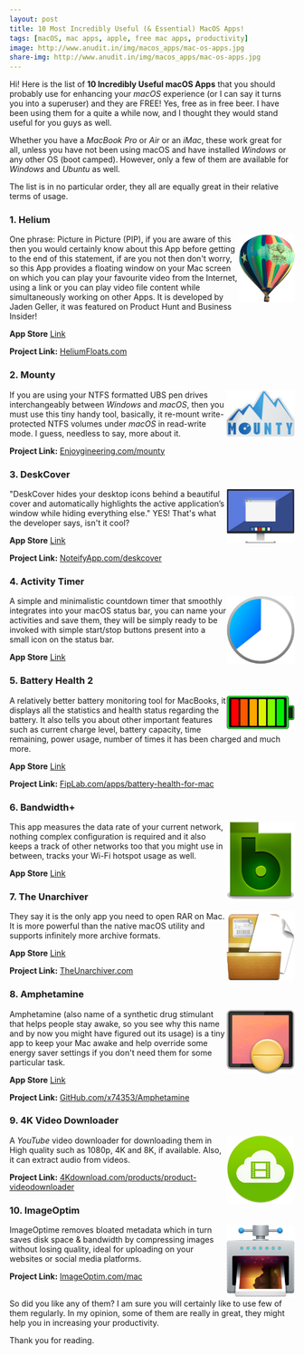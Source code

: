 ```yaml
---
layout: post
title: 10 Most Incredibly Useful (& Essential) MacOS Apps!
tags: [macOS, mac apps, apple, free mac apps, productivity]
image: http://www.anudit.in/img/macos_apps/mac-os-apps.jpg
share-img: http://www.anudit.in/img/macos_apps/mac-os-apps.jpg
---
```


Hi! Here is the list of __10 Incredibly Useful macOS Apps__ that you should probably use for enhancing your _macOS_ experience (or I can say it turns you into a superuser) and they are FREE! Yes, free as in free beer. I have been using them for a quite a while now, and I thought they would stand useful for you guys as well.<br>

Whether you have a _MacBook Pro_ or _Air_ or an _iMac_, these work great for all, unless you have not been using macOS and have installed _Windows_ or any other OS (boot camped). However, only a few of them are available for _Windows_ and _Ubuntu_ as well.<br>


The list is in no particular order, they all are equally great in their relative terms of usage.


<h3>1. Helium</h3>

<img src="/img/macos_apps/helium.jpg" height="120" width="98" align="right">

One phrase: Picture in Picture (PIP), if you are aware of this then you would certainly know about this App before getting to the end of this statement, if are you not then don't worry, so this App provides a floating window on your Mac screen on which you can play your favourite video from the Internet, using a link or you can play video file content while simultaneously working on other Apps. It is developed by Jaden Geller, it was featured on Product Hunt and Business Insider!

__App Store__ [Link](https://itunes.apple.com/us/app/helium/id1054607607)

__Project Link:__ [HeliumFloats.com](http://heliumfloats.com/)


<h3>2. Mounty</h3>

<img src="/img/macos_apps/mounty.jpg" height="82" width="120" align="right">

If you are using your NTFS formatted UBS pen drives interchangeably between _Windows_ and _macOS_, then you must use this tiny handy tool, basically, it re-mount write-protected NTFS volumes under _macOS_ in read-write mode. I guess, needless to say, more about it.

__Project Link:__ [Enjoygineering.com/mounty](http://enjoygineering.com/mounty/)

<h3>3. DeskCover</h3>

<img src="/img/macos_apps/deskcover.jpg" height="95" width="120" align="right">

"DeskCover hides your desktop icons behind a beautiful cover and automatically highlights the active application’s window while hiding everything else." YES! That's what the developer says, isn't it cool?

__App Store__ [Link](https://itunes.apple.com/us/app/deskcover/id1257711898)

__Project Link:__ [NoteifyApp.com/deskcover](http://www.noteifyapp.com/deskcover/)


<h3>4. Activity Timer</h3>

<img src="/img/macos_apps/activitytimer.jpg" height="120" width="120" align="right">

A simple and minimalistic countdown timer that smoothly integrates into your macOS status bar, you can name your activities and save them, they will be simply ready to be invoked with simple start/stop buttons present into a small icon on the status bar.

__App Store__ [Link](https://itunes.apple.com/us/app/activity-timer/id808647808)


<h3>5. Battery Health 2</h3>

<img src="/img/macos_apps/batteryhealth2.jpg" height="59" width="120" align="right">

A relatively better battery monitoring tool for MacBooks, it displays all the statistics and health status regarding the battery. It also tells you about other important features such as current charge level, battery capacity, time remaining, power usage, number of times it has been charged and much more.

__App Store__ [Link](https://itunes.apple.com/us/app/battery-health-2-monitor-battery/id1120214373)

__Project Link:__ [FipLab.com/apps/battery-health-for-mac](https://fiplab.com/apps/battery-health-for-mac)


<h3>6. Bandwidth+</h3>

<img src="/img/macos_apps/bandwidth.jpg" height="137" width="120" align="right">

This app measures the data rate of your current network, nothing complex configuration is required and it also keeps a track of other networks too that you might use in between, tracks your Wi-Fi hotspot usage as well.

__App Store__ [Link](https://itunes.apple.com/us/app/bandwidth/id490461369)


<h3>7. The Unarchiver</h3>

<img src="/img/macos_apps/unarchiver.jpg" height="122" width="120" align="right">

They say it is the only app you need to open RAR on Mac. It is more powerful than the native macOS utility and supports infinitely more archive formats.

__App Store__ [Link](https://itunes.apple.com/us/app/the-unarchiver/id425424353)

__Project Link:__ [TheUnarchiver.com](https://theunarchiver.com/)


<h3>8. Amphetamine</h3>

<img src="/img/macos_apps/amphetamine.jpg" height="114" width="120" align="right">


Amphetamine (also name of a synthetic drug stimulant that helps people stay awake, so you see why this name and by now you might have figured out its usage) is a tiny app to keep your Mac awake and help override some energy saver settings if you don't need them for some particular task.

__App Store__ [Link](https://itunes.apple.com/app/amphetamine/id937984704)

__Project Link:__ [GitHub.com/x74353/Amphetamine](https://github.com/x74353/Amphetamine)


<h3>9. 4K Video Downloader</h3>

<img src="/img/macos_apps/4k_downloader.jpg" height="120" width="120" align="right">

A _YouTube_ video downloader for downloading them in High quality such as 1080p, 4K and 8K, if available. Also, it can extract audio from videos.

__Project Link:__ [4Kdownload.com/products/product-videodownloader](https://www.4kdownload.com/products/product-videodownloader)


<h3>10. ImageOptim</h3>

<img src="/img/macos_apps/imageoptim.jpg" height="127" width="120" align="right">

ImageOptime removes bloated metadata which in turn saves disk space & bandwidth by compressing images without losing quality, ideal for uploading on your websites or social media platforms.

__Project Link:__ [ImageOptim.com/mac](https://imageoptim.com/mac)<br><br>

So did you like any of them? I am sure you will certainly like to use few of them regularly. In my opinion, some of them are really in great, they might help you in increasing your productivity.

Thank you for reading.